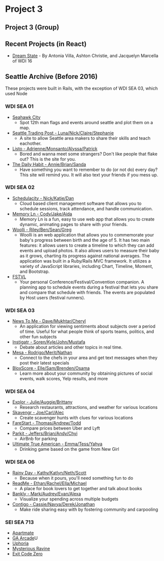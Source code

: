 # Project 3

## Project 3 \(Group\)

## Recent Projects \(in React\)

* [Dream State](https://dream-state-app.herokuapp.com/) - By Antonia Villa, Ashton Christie, and Jacquelyn Marcella of WDI 16

## Seattle Archive \(Before 2016\)

These projects were built in Rails, with the exception of WDI SEA 03, which used Node

### WDI SEA 01

* [Seahawk City](http://seahawkcity.com/)
  * Spot 12th man flags and events around seattle and plot them on a map.
* [Seattle Trading Post - Luna/Nick/Claire/Stephanie](http://seattletradingpost.herokuapp.com/)
  * A site to allow Seattle area makers to share their skills and teach eachother.
* [Listo - Adrienne/Monsanto/Alyssa/Patrick](http://getlisto.herokuapp.com/)
  * Bored and wanna meet some strangers? Don't like people that flake out? This is the site for you.
* [The Daily Habit - Annie/Brian/Sanda](http://thedailyhabit.herokuapp.com/)
  * Have something you want to remember to do \(or not do\) every day? This site will remind you. It will also text your friends if you mess up.

### WDI SEA 02

* [Schedulacity - Nick/Katie/Dan](http://schedulacity.herokuapp.com/)
  * Cloud based client management software that allows you to schedule sessions, track attendance, and handle communication.
* [Memory Ln - Cody/Jake/Aida](https://memory-ln.herokuapp.com)
  * Memory Ln is a fun, easy to use web app that allows you to create dynamic, animating pages to share with your friends. 
* [Woolli - Riley/Ben/Sean/Greg](http://baby-book.herokuapp.com)
  * Woolli is an web application that allows you to commemorate your baby's progress between birth and the age of 5. It has two main features: it allows users to create a timeline to which they can add events and upload photos. It also allows users to measure their baby as it grows, charting its progress against national averages. The application was built in a Ruby/Rails MVC framework. It utilizes a variety of JavaScript libraries, including Chart, Timeline, Moment, and Bootstrap.
* [FSTVL](http://fstvl.herokuapp.com/)
  * Your personal Conference/Festival/Convention companion. A planning app to schedule events during a festival that lets you share and compare that schedule with friends. The events are populated by Host users \(festival runners\).

### WDI SEA 03

* [News To Me - Dave/Mukhtar/Cheryl](http://news2me2.herokuapp.com/)
  * An application for viewing sentiments about subjects over a period of time. Useful for what people think of sports teams, politics, and other fun subjects
* [Instigatr - Soren/Kyle/John/Mustafa](http://instigatr.herokuapp.com/)
  * Debate about articles and other topics in real time.
* [Mesa - Rodrigo/Merit/Nathan](https://enlamesa.herokuapp.com/)
  * Connect to the chefs in your area and get text messages when they post their latest specials
* [BloxScore - Elle/Sam/Brenden/Osama](https://bloxscore.herokuapp.com/)
  * Learn more about your community by obtaining pictures of social events, walk scores, Yelp results, and more

### WDI SEA 04

* [Explor - Julie/Auggie/Brittany](http://explor.herokuapp.com/)
  * Research restaurants, attractions, and weather for various locations
* [Skavengr - Joe/Carl/Alec](http://skavengr.herokuapp.com/)
  * Create scavenger hunts with clues for various locations
* [FareStart - Thomas/Andrew/Todd](https://farestart.herokuapp.com/#search)
  * Compare prices between Uber and Lyft
* [Parkit - Jeffers/Brian/Andy/Chyi](https://parkit-ateam.herokuapp.com/)
  * AirBnb for parking
* [Ultimate True American - Emma/Tess/Yahya](http://ultimate-true-american.herokuapp.com/)
  * Drinking game based on the game from New Girl

### WDI SEA 06

* [Rainy Day - Kathy/Katlyn/Neth/Scott](https://rainydayapp.herokuapp.com/)
  * Because when it pours, you'll need something fun to do
* [ReadMe - Ethan/Rachel/Ella/Michael](http://clubreadme.herokuapp.com/)
  * A place for book lovers to get together and talk about books
* [Bankly - Mark/Audrey/Evan/Alexa](https://mybankly.herokuapp.com/)
  * Visualize your spending across multiple budgets
* [Contigo - Cassie/Navya/Derek/Jonathan](https://contigo.herokuapp.com/)
  * Make ride sharing easy with by fostering community and carpooling

### SEI SEA 713

* [Apartmate](https://apartmate-client.herokuapp.com/)
* [GA Arcade](https://garcade.herokuapp.com/)U
* [Uphoria](https://uphoria.herokuapp.com/)
* [Mysterious Ravine](https://mysterious-ravine-95714.herokuapp.com/)
* [Exit Code Zero](https://exit-code-zero.herokuapp.com/)
